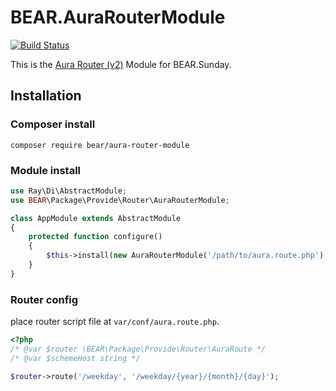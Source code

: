# BEAR.AuraRouterModule

[![Build Status](https://travis-ci.org/bearsunday/BEAR.AuraRouterModule.svg?branch=1.x)](https://travis-ci.org/bearsunday/BEAR.AuraRouterModule)

This is the [Aura Router (v2)](https://github.com/auraphp/Aura.Router/tree/2.x) Module for BEAR.Sunday.


## Installation

### Composer install

```
composer require bear/aura-router-module
```

### Module install

```php
use Ray\Di\AbstractModule;
use BEAR\Package\Provide\Router\AuraRouterModule;

class AppModule extends AbstractModule
{
    protected function configure()
    {
        $this->install(new AuraRouterModule('/path/to/aura.route.php');
    }
}
```

### Router config

place router script file at `var/conf/aura.route.php`.

```php
<?php
/* @var $router \BEAR\Package\Provide\Router\AuraRoute */
/* @var $schemeHost string */

$router->route('/weekday', '/weekday/{year}/{month}/{day}');
```
